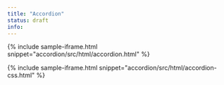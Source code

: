 ```yaml
---
title: "Accordion"
status: draft
info:
---
```


{% include sample-iframe.html snippet="accordion/src/html/accordion.html" %}

{% include sample-iframe.html snippet="accordion/src/html/accordion-css.html" %}